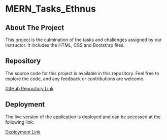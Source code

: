 # MERN_Tasks_Ethnus

## About The Project
This project is the culmination of the tasks and challenges assigned by our instructor. It includes the HTML, CSS and Bootstrap files.

## Repository

The source code for this project is available in this repository. Feel free to explore the code, and any feedback or contributions are welcome.

[GitHub Repository Link](#https://github.com/Ashutosh-K0/MERN_Tasks_-Ethnus)

## Deployment

The live version of the application is deployed and can be accessed at the following link:

[Deployment Link](#)




